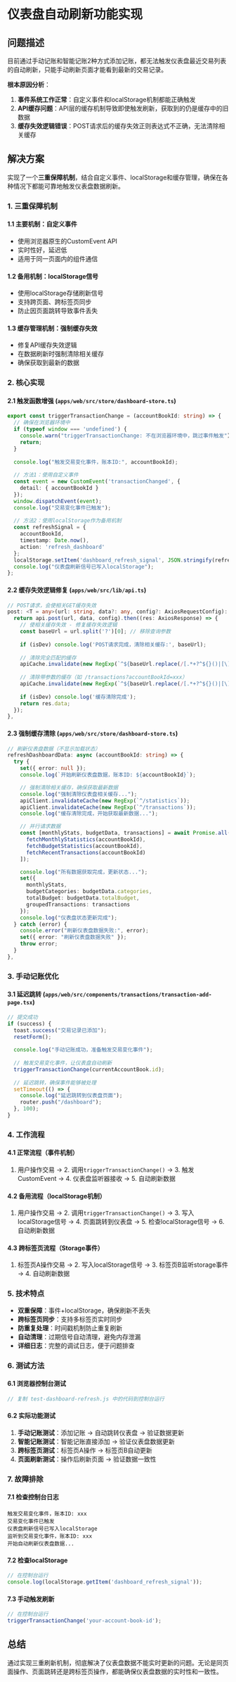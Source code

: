 # 仪表盘自动刷新功能实现

## 问题描述

目前通过手动记账和智能记账2种方式添加记账，都无法触发仪表盘最近交易列表的自动刷新，只能手动刷新页面才能看到最新的交易记录。

**根本原因分析**：
1. **事件系统工作正常**：自定义事件和localStorage机制都能正确触发
2. **API缓存问题**：API层的缓存机制导致即使触发刷新，获取到的仍是缓存中的旧数据
3. **缓存失效逻辑错误**：POST请求后的缓存失效正则表达式不正确，无法清除相关缓存

## 解决方案

实现了一个**三重保障机制**，结合自定义事件、localStorage和缓存管理，确保在各种情况下都能可靠地触发仪表盘数据刷新。

### 1. 三重保障机制

#### 1.1 主要机制：自定义事件
- 使用浏览器原生的CustomEvent API
- 实时性好，延迟低
- 适用于同一页面内的组件通信

#### 1.2 备用机制：localStorage信号
- 使用localStorage存储刷新信号
- 支持跨页面、跨标签页同步
- 防止因页面跳转导致事件丢失

#### 1.3 缓存管理机制：强制缓存失效
- 修复API缓存失效逻辑
- 在数据刷新时强制清除相关缓存
- 确保获取到最新的数据

### 2. 核心实现

#### 2.1 触发函数增强 (`apps/web/src/store/dashboard-store.ts`)

```typescript
export const triggerTransactionChange = (accountBookId: string) => {
  // 确保在浏览器环境中
  if (typeof window === 'undefined') {
    console.warn("triggerTransactionChange: 不在浏览器环境中，跳过事件触发");
    return;
  }
  
  console.log("触发交易变化事件，账本ID:", accountBookId);
  
  // 方法1：使用自定义事件
  const event = new CustomEvent('transactionChanged', {
    detail: { accountBookId }
  });
  window.dispatchEvent(event);
  console.log("交易变化事件已触发");
  
  // 方法2：使用localStorage作为备用机制
  const refreshSignal = {
    accountBookId,
    timestamp: Date.now(),
    action: 'refresh_dashboard'
  };
  localStorage.setItem('dashboard_refresh_signal', JSON.stringify(refreshSignal));
  console.log("仪表盘刷新信号已写入localStorage");
};
```

#### 2.2 缓存失效逻辑修复 (`apps/web/src/lib/api.ts`)

```typescript
// POST请求，会使相关GET缓存失效
post: <T = any>(url: string, data?: any, config?: AxiosRequestConfig): Promise<T> => {
  return api.post(url, data, config).then((res: AxiosResponse) => {
    // 使相关缓存失效 - 修复缓存失效逻辑
    const baseUrl = url.split('?')[0]; // 移除查询参数
    
    if (isDev) console.log('POST请求完成，清除相关缓存:', baseUrl);
    
    // 清除完全匹配的缓存
    apiCache.invalidate(new RegExp(`^${baseUrl.replace(/[.*+?^${}()|[\]\\]/g, '\\$&')}`));
    
    // 清除带参数的缓存（如 /transactions?accountBookId=xxx）
    apiCache.invalidate(new RegExp(`^${baseUrl.replace(/[.*+?^${}()|[\]\\]/g, '\\$&')}\\?`));
    
    if (isDev) console.log('缓存清除完成');
    return res.data;
  });
},
```

#### 2.3 强制缓存清除 (`apps/web/src/store/dashboard-store.ts`)

```typescript
// 刷新仪表盘数据（不显示加载状态）
refreshDashboardData: async (accountBookId: string) => {
  try {
    set({ error: null });
    console.log(`开始刷新仪表盘数据，账本ID: ${accountBookId}`);

    // 强制清除相关缓存，确保获取最新数据
    console.log("强制清除仪表盘相关缓存...");
    apiClient.invalidateCache(new RegExp(`^/statistics`));
    apiClient.invalidateCache(new RegExp(`^/transactions`));
    console.log("缓存清除完成，开始获取最新数据...");

    // 并行请求数据
    const [monthlyStats, budgetData, transactions] = await Promise.all([
      fetchMonthlyStatistics(accountBookId),
      fetchBudgetStatistics(accountBookId),
      fetchRecentTransactions(accountBookId)
    ]);

    console.log("所有数据获取完成，更新状态...");
    set({ 
      monthlyStats,
      budgetCategories: budgetData.categories,
      totalBudget: budgetData.totalBudget,
      groupedTransactions: transactions
    });
    console.log("仪表盘状态更新完成");
  } catch (error) {
    console.error("刷新仪表盘数据失败:", error);
    set({ error: "刷新仪表盘数据失败" });
    throw error;
  }
},
```

### 3. 手动记账优化

#### 3.1 延迟跳转 (`apps/web/src/components/transactions/transaction-add-page.tsx`)

```typescript
// 提交成功
if (success) {
  toast.success("交易记录已添加");
  resetForm();
  
  console.log("手动记账成功，准备触发交易变化事件");
  
  // 触发交易变化事件，让仪表盘自动刷新
  triggerTransactionChange(currentAccountBook.id);
  
  // 延迟跳转，确保事件能够被处理
  setTimeout(() => {
    console.log("延迟跳转到仪表盘页面");
    router.push("/dashboard");
  }, 100);
}
```

### 4. 工作流程

#### 4.1 正常流程（事件机制）
1. 用户操作交易 → 2. 调用`triggerTransactionChange()` → 3. 触发CustomEvent → 4. 仪表盘监听器接收 → 5. 自动刷新数据

#### 4.2 备用流程（localStorage机制）
1. 用户操作交易 → 2. 调用`triggerTransactionChange()` → 3. 写入localStorage信号 → 4. 页面跳转到仪表盘 → 5. 检查localStorage信号 → 6. 自动刷新数据

#### 4.3 跨标签页流程（Storage事件）
1. 标签页A操作交易 → 2. 写入localStorage信号 → 3. 标签页B监听storage事件 → 4. 自动刷新数据

### 5. 技术特点

- **双重保障**：事件+localStorage，确保刷新不丢失
- **跨标签页同步**：支持多标签页实时同步
- **防重复处理**：时间戳机制防止重复刷新
- **自动清理**：过期信号自动清理，避免内存泄漏
- **详细日志**：完整的调试日志，便于问题排查

### 6. 测试方法

#### 6.1 浏览器控制台测试
```javascript
// 复制 test-dashboard-refresh.js 中的代码到控制台运行
```

#### 6.2 实际功能测试
1. **手动记账测试**：添加记账 → 自动跳转仪表盘 → 验证数据更新
2. **智能记账测试**：智能记账直接添加 → 验证仪表盘数据更新
3. **跨标签页测试**：标签页A操作 → 标签页B自动更新
4. **页面刷新测试**：操作后刷新页面 → 验证数据一致性

### 7. 故障排除

#### 7.1 检查控制台日志
```
触发交易变化事件，账本ID: xxx
交易变化事件已触发
仪表盘刷新信号已写入localStorage
监听到交易变化事件，账本ID: xxx
开始自动刷新仪表盘数据...
```

#### 7.2 检查localStorage
```javascript
// 在控制台运行
console.log(localStorage.getItem('dashboard_refresh_signal'));
```

#### 7.3 手动触发刷新
```javascript
// 在控制台运行
triggerTransactionChange('your-account-book-id');
```

## 总结

通过实现三重刷新机制，彻底解决了仪表盘数据不能实时更新的问题。无论是同页面操作、页面跳转还是跨标签页操作，都能确保仪表盘数据的实时性和一致性。 